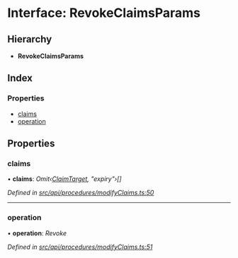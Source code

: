 # Interface: RevokeClaimsParams

## Hierarchy

* **RevokeClaimsParams**

## Index

### Properties

* [claims](revokeclaimsparams.md#claims)
* [operation](revokeclaimsparams.md#operation)

## Properties

###  claims

• **claims**: *Omit‹[ClaimTarget](claimtarget.md), "expiry"›[]*

*Defined in [src/api/procedures/modifyClaims.ts:50](https://github.com/PolymathNetwork/polymesh-sdk/blob/05b527a2/src/api/procedures/modifyClaims.ts#L50)*

___

###  operation

• **operation**: *Revoke*

*Defined in [src/api/procedures/modifyClaims.ts:51](https://github.com/PolymathNetwork/polymesh-sdk/blob/05b527a2/src/api/procedures/modifyClaims.ts#L51)*

